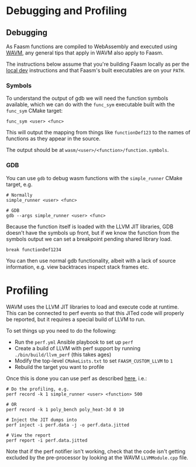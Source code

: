 # Debugging and Profiling

## Debugging

As Faasm functions are compiled to WebAssembly and executed using [WAVM](https://github.com/WAVM/WAVM/),
any general tips that apply in WAVM also apply to Faasm.

The instructions below assume that you're building Faasm locally as per the [local dev](local_dev.md) 
instructions and that Faasm's built executables are on your `PATH`.

### Symbols

To understand the output of gdb we will need the function symbols available, which we can do with
the `func_sym` executable built with the `func_sym` CMake target:

```
func_sym <user> <func>
```

This will output the mapping from things like `functionDef123` to the names of functions as they 
appear in the source.

The output should be at `wasm/<user>/<function>/function.symbols`.

### GDB

You can use `gdb` to debug wasm functions with the `simple_runner` CMake target, e.g.

```
# Normally
simple_runner <user> <func>

# GDB
gdb --args simple_runner <user> <func>
```

Because the function itself is loaded with the LLVM JIT libraries, GDB doesn't have the symbols
up front, but if we know the function from the symbols output we can set a breakpoint pending shared
library load.

```
break functionDef1234
```

You can then use normal gdb functionality, albeit with a lack of source information, e.g. view backtraces
inspect stack frames etc.

# Profiling

WAVM uses the LLVM JIT libraries to load and execute code at runtime. This can be connected to perf events 
so that this JITed code will properly be reported, but it requires a special build of LLVM to run.

To set things up you need to do the following:

- Run the `perf.yml` Ansible playbook to set up `perf`
- Create a build of LLVM with perf support by running `./bin/build/llvm_perf` (this takes ages)
- Modify the top-level `CMakeLists.txt` to set `FAASM_CUSTOM_LLVM` to `1`
- Rebuild the target you want to profile

Once this is done you can use perf as described [here](https://lwn.net/Articles/633846/), i.e.:

```
# Do the profiling, e.g.
perf record -k 1 simple_runner <user> <function> 500

# OR
perf record -k 1 poly_bench poly_heat-3d 0 10

# Inject the JIT dumps into
perf inject -i perf.data -j -o perf.data.jitted

# View the report
perf report -i perf.data.jitted
```
 
Note that if the perf notifier isn't working, check that the code isn't getting excluded by the 
pre-processor by looking at the WAVM `LLVMModule.cpp` file.
